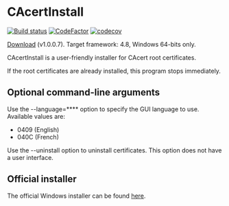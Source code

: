 # CAcertInstall
[![Build status](https://ci.appveyor.com/api/projects/status/p0mba4tns6ooi0fm?svg=true)](https://ci.appveyor.com/project/dlebansais/cacertinstall)
[![CodeFactor](https://www.codefactor.io/repository/github/dlebansais/cacertinstall/badge)](https://www.codefactor.io/repository/github/dlebansais/cacertinstall)
[![codecov](https://codecov.io/gh/dlebansais/CAcertInstall/branch/master/graph/badge.svg)](https://codecov.io/gh/dlebansais/CAcertInstall)

[Download](https://github.com/dlebansais/CAcertInstall/releases) (v1.0.0.7). Target framework: 4.8, Windows 64-bits only.

CAcertInstall is a user-friendly installer for CAcert root certificates.

If the root certificates are already installed, this program stops immediately.

## Optional command-line arguments

Use the --language=**** option to specify the GUI language to use. Available values are:
* 0409 (English)
* 040C (French)

Use the --uninstall option to uninstall certificates. This option does not have a user interface.

## Official installer

The official Windows installer can be found [here](https://www.cacert.org/index.php?id=3).


